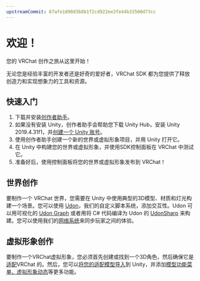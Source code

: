 ```yaml
---
upstreamCommit: 67afe1890d3b8b1f2cd922ee2fe44b33500d73cc
---
```


# 欢迎！

您的 VRChat 创作之旅从这里开始！

无论您是经验丰富的开发者还是好奇的爱好者，VRChat SDK 都为您提供了释放创造力和实现想象力的工具和资源。

## 快速入门

1. 下载并安装[创作者助手](https://vrchat.com/download/vcc)。
2. 如果没有安装 Unity，创作者助手会帮助您下载 Unity Hub，安装 Unity 2019.4.31f1，并[创建一个 Unity 账号](https://id.unity.com/account/new)。
3. 使用创作者助手创建一个新的世界或虚拟形象项目，并用 Unity 打开它。
4. 在 Unity 中构建您的世界或虚拟形象，并使用SDK控制面板在 VRChat 中测试它。
5. 准备好后，使用控制面板将您的世界或虚拟形象发布到 VRChat！

## 世界创作

要制作一个 VRChat 世界，您需要在 Unity 中使用典型的3D模型、材质和灯光构建一个场景。您可以使用 [Udon](/creators.vrchat.com/worlds/udon/.md)，我们的自定义脚本系统，添加交互性。Udon 可以用可视化的 [Udon Graph](/creators.vrchat.com/worlds/udon/.md) 或者用将 C# 代码编译为 Udon 的 [UdonSharp](../udonsharp.docs.vrchat.com/udonsharp.md) 来构建。您可以使用我们的[网络系统](/creators.vrchat.com/worlds/udon/networking/.md)来同步玩家之间的体验。

## 虚拟形象创作

要制作一个VRChat虚拟形象，您必须首先创建或找到一个3D角色，然后确保它是[适配](./avatars/creating-your-first-avatar.md)VRChat  的。然后，您可以[将您的适配模型导入](./avatars/creating-your-first-avatar)到 Unity，并添加[模型功能菜单、虚拟形象动态](/creators.vrchat.com/avatars/avatar-dynamics/)等更多功能。